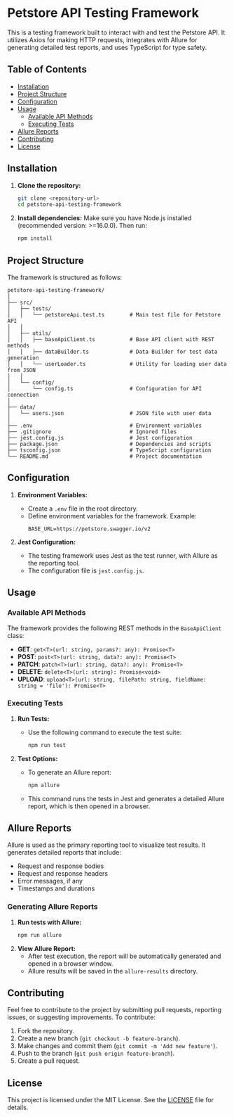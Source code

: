 
# Petstore API Testing Framework

This is a testing framework built to interact with and test the Petstore API. It utilizes Axios for making HTTP requests, integrates with Allure for generating detailed test reports, and uses TypeScript for type safety.

## Table of Contents
- [Installation](#installation)
- [Project Structure](#project-structure)
- [Configuration](#configuration)
- [Usage](#usage)
  - [Available API Methods](#available-api-methods)
  - [Executing Tests](#executing-tests)
- [Allure Reports](#allure-reports)
- [Contributing](#contributing)
- [License](#license)

## Installation

1. **Clone the repository:**
   ```bash
   git clone <repository-url>
   cd petstore-api-testing-framework
   ```

2. **Install dependencies:**
   Make sure you have Node.js installed (recommended version: >=16.0.0). Then run:
   ```bash
   npm install
   ```

## Project Structure

The framework is structured as follows:

```
petstore-api-testing-framework/
│
├── src/
│   ├── tests/
│   │   └── petstoreApi.test.ts        # Main test file for Petstore API
│   │
│   ├── utils/
│   │   ├── baseApiClient.ts           # Base API client with REST methods
│   │   ├── dataBuilder.ts             # Data Builder for test data generation
│   │   └── userLoader.ts              # Utility for loading user data from JSON
│   │
│   └── config/
│       └── config.ts                  # Configuration for API connection
│
├── data/
│   └── users.json                     # JSON file with user data
│
├── .env                               # Environment variables
├── .gitignore                         # Ignored files
├── jest.config.js                     # Jest configuration
├── package.json                       # Dependencies and scripts
├── tsconfig.json                      # TypeScript configuration
└── README.md                          # Project documentation
```

## Configuration

1. **Environment Variables:**
   - Create a `.env` file in the root directory.
   - Define environment variables for the framework. Example:
     ```
     BASE_URL=https://petstore.swagger.io/v2
     ```

2. **Jest Configuration:**
   - The testing framework uses Jest as the test runner, with Allure as the reporting tool.
   - The configuration file is `jest.config.js`.

## Usage

### Available API Methods

The framework provides the following REST methods in the `BaseApiClient` class:

- **GET**: `get<T>(url: string, params?: any): Promise<T>`
- **POST**: `post<T>(url: string, data?: any): Promise<T>`
- **PATCH**: `patch<T>(url: string, data?: any): Promise<T>`
- **DELETE**: `delete<T>(url: string): Promise<void>`
- **UPLOAD**: `upload<T>(url: string, filePath: string, fieldName: string = 'file'): Promise<T>`

### Executing Tests

1. **Run Tests:**
   - Use the following command to execute the test suite:
     ```bash
     npm run test
     ```

2. **Test Options:**
   - To generate an Allure report:
     ```bash
     npm allure
     ```
   - This command runs the tests in Jest and generates a detailed Allure report, which is then opened in a browser.

## Allure Reports

Allure is used as the primary reporting tool to visualize test results. It generates detailed reports that include:
- Request and response bodies
- Request and response headers
- Error messages, if any
- Timestamps and durations

### Generating Allure Reports

1. **Run tests with Allure:**
   ```bash
   npm run allure
   ```
2. **View Allure Report:**
   - After test execution, the report will be automatically generated and opened in a browser window.
   - Allure results will be saved in the `allure-results` directory.

## Contributing

Feel free to contribute to the project by submitting pull requests, reporting issues, or suggesting improvements. To contribute:

1. Fork the repository.
2. Create a new branch (`git checkout -b feature-branch`).
3. Make changes and commit them (`git commit -m 'Add new feature'`).
4. Push to the branch (`git push origin feature-branch`).
5. Create a pull request.

## License

This project is licensed under the MIT License. See the [LICENSE](LICENSE) file for details.
